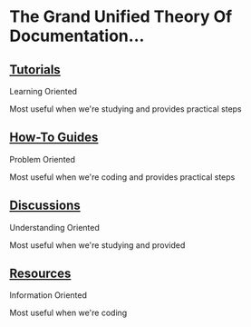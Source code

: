 
# The Grand Unified Theory Of Documentation...


## [Tutorials][tutorials]

Learning Oriented

Most useful when we're studying and provides practical steps

## [How-To Guides][how-tos]

Problem Oriented

Most useful when we're coding and provides practical steps

## [Discussions][discussions]

Understanding Oriented

Most useful when we're studying and provided 

## [Resources][resources]

Information Oriented

Most useful when we're coding


[tutorials]: documentation/tutorials
[how-tos]: documentation/how-to-guides
[discussions]: documentation/discussions
[resources]: documentation/resources
